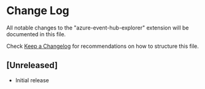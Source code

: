 # Change Log
All notable changes to the "azure-event-hub-explorer" extension will be documented in this file.

Check [Keep a Changelog](http://keepachangelog.com/) for recommendations on how to structure this file.

## [Unreleased]
- Initial release